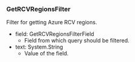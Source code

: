 ### GetRCVRegionsFilter
Filter for getting Azure RCV regions.

- field: GetRCVRegionsFilterField
  - Field from which query should be filtered.
- text: System.String
  - Value of the field.
